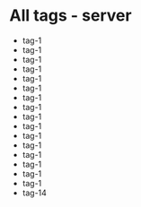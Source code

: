 # All tags - server

- tag-1
- tag-1
- tag-1
- tag-1
- tag-1
- tag-1
- tag-1
- tag-1
- tag-1
- tag-1
- tag-1
- tag-1
- tag-1
- tag-1
- tag-1
- tag-1
- tag-14

